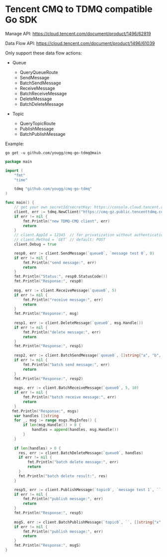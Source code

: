 # Tencent CMQ to TDMQ compatible Go SDK

Manage API: https://cloud.tencent.com/document/product/1496/62819

Data Flow API: https://cloud.tencent.com/document/product/1496/61039

Only support these data flow actions:

- Queue
    - QueryQueueRoute
    - SendMessage
    - BatchSendMessage
    - ReceiveMessage
    - BatchReceiveMessage
    - DeleteMessage
    - BatchDeleteMessage

- Topic
    - QueryTopicRoute
    - PublishMessage
    - BatchPublishMessage

Example:

```shell
go get -u github.com/yougg/cmq-go-tdmq@main
```

```go
package main

import (
    "fmt"
    "time"

    tdmq "github.com/yougg/cmq-go-tdmq"
)

func main() {
    // get your own secretId/secretKey: https://console.cloud.tencent.com/cam/capi
    client, err := tdmq.NewClient("https://cmq-gz.public.tencenttdmq.com","AKIDxxxxx","xxxxx",5*time.Second)
    if err != nil {
        fmt.Println("new TDMQ-CMQ client", err)
        return
    }
    // client.AppId = 12345  // for privatization without authentication
    // client.Method = `GET` // default: POST
    client.Debug = true

    resp0, err := client.SendMessage(`queue0`, `message test 0`, 0)
    if err != nil {
        fmt.Println("send message:", err)
        return
    }
    fmt.Println("Status:", resp0.StatusCode())
    fmt.Println("Response:", resp0)
  
    msg, err := client.ReceiveMessage(`queue0`, 5)
    if err != nil {
        fmt.Println("receive message:", err)
        return
    }
    fmt.Println("Response:", msg)
  
    resp1, err := client.DeleteMessage(`queue0`, msg.Handle())
    if err != nil {
        fmt.Println("delete message:", err)
        return
    }
    fmt.Println("Response:", resp1)
  
    resp2, err := client.BatchSendMessage(`queue0`, []string{"a", "b", "c"}, 0)
    if err != nil {
        fmt.Println("batch send message:", err)
        return
    }
    fmt.Println("Response:", resp2)
  
    msgs, err := client.BatchReceiveMessage(`queue0`, 5, 10)
    if err != nil {
        fmt.Println("batch receive message:", err)
        return
    }
   fmt.Println("Response:", msgs)
    var handles []string
    for _, msg := range msgs.MsgInfos() {
        if len(msg.Handle()) > 0 {
            handles = append(handles, msg.Handle())
        }
    }
  
    if len(handles) > 0 {
      res, err := client.BatchDeleteMessage(`queue0`, handles)
      if err != nil {
          fmt.Println("batch delete message:", err)
          return
      }
      fmt.Println("batch delete result:", res)
    }

    resp5, err := client.PublishMessage(`topic0`, `message test 1`, ``, nil)
    if err != nil {
        fmt.Println("publish message:", err)
        return
    }
    fmt.Println("Response:", resp5)
  
    msgS, err := client.BatchPublishMessage(`topic0`, ``, []string{"x","y","z"}, nil)
    if err != nil {
        fmt.Println("publish message:", err)
        return
    }
    fmt.Println("Response:", msgS)
}
```